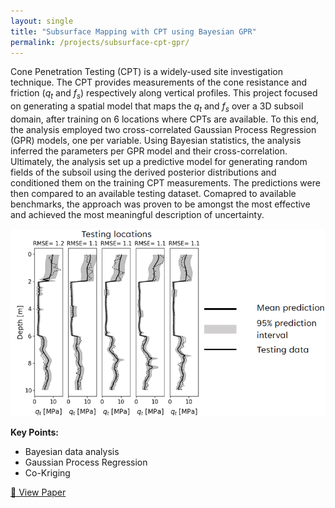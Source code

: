 ```yaml
---
layout: single
title: "Subsurface Mapping with CPT using Bayesian GPR"
permalink: /projects/subsurface-cpt-gpr/
---
```


Cone Penetration Testing (CPT) is a widely-used site investigation technique. The CPT provides measurements of the cone resistance and friction (*q<sub>t</sub>* and *f<sub>s</sub>*) respectively along vertical profiles. This project focused on generating a spatial model that maps the *q<sub>t</sub>* and *f<sub>s</sub>* over a 3D subsoil domain, after training on 6 locations where CPTs are available. To this end, the analysis employed two cross-correlated Gaussian Process Regression (GPR) models, one per variable. Using Bayesian statistics, the analysis inferred the parameters per GPR model and their cross-correlation. Ultimately, the analysis set up a predictive model for generating random fields of the subsoil using the derived posterior distributions and conditioned them on the training CPT measurements. The predictions were then compared to an available testing dataset. Comapred to available benchmarks, the approach was proven to be amongst the most effective and achieved the most meaningful description of uncertainty.  

<img src="/assets/baysic.png" alt="baysic" height="300"/>

**Key Points:**
- Bayesian data analysis
- Gaussian Process Regression
- Co-Kriging

[🔗 View Paper](https://ascelibrary.org/doi/abs/10.1061/AJRUA6.RUENG-975)